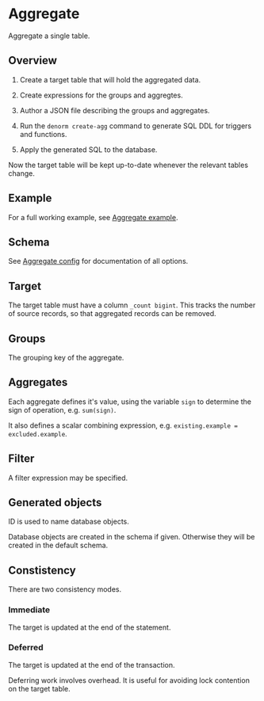 # Aggregate

Aggregate a single table.

## Overview

1. Create a target table that will hold the aggregated data.

2. Create expressions for the groups and aggregtes.

3. Author a JSON file describing the groups and aggregates.

4. Run the `denorm create-agg` command to generate SQL DDL for triggers and
   functions.

5. Apply the generated SQL to the database.

Now the target table will be kept up-to-date whenever the relevant tables
change.

## Example

For a full working example, see [Aggregate example](agg-example.md).

## Schema

See [Aggregate config](agg-schema.md) for documentation of all options.

## Target

The target table must have a column `_count bigint`. This tracks the number of
source records, so that aggregated records can be removed.

## Groups

The grouping key of the aggregate.

## Aggregates

Each aggregate defines it's value, using the variable `sign` to determine the
sign of operation, e.g. `sum(sign)`.

It also defines a scalar combining expression, e.g.
`existing.example = excluded.example`.

## Filter

A filter expression may be specified.

## Generated objects

ID is used to name database objects.

Database objects are created in the schema if given. Otherwise they will be
created in the default schema.

## Constistency

There are two consistency modes.

### Immediate

The target is updated at the end of the statement.

### Deferred

The target is updated at the end of the transaction.

Deferring work involves overhead. It is useful for avoiding lock contention on
the target table.
